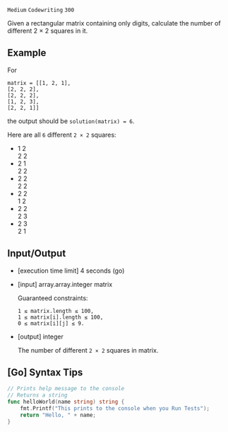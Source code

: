 `Medium`	`Codewriting` 	`300`

Given a rectangular matrix containing only digits, calculate the number of different 2 × 2 squares in it.

## Example

For
```
matrix = [[1, 2, 1],
[2, 2, 2],
[2, 2, 2],
[1, 2, 3],
[2, 2, 1]]
```
the output should be
`solution(matrix) = 6`.

Here are all `6` different `2 × 2` squares:

- 1 2 \
  2 2
- 2 1 \
  2 2
- 2 2 \
  2 2
- 2 2 \
  1 2
- 2 2 \
  2 3
- 2 3 \
  2 1

## Input/Output

- [execution time limit] 4 seconds (go)

- [input] array.array.integer matrix

  Guaranteed constraints:
  ```
  1 ≤ matrix.length ≤ 100,
  1 ≤ matrix[i].length ≤ 100,
  0 ≤ matrix[i][j] ≤ 9.
  ```

- [output] integer

  The number of different `2 × 2` squares in matrix.

## [Go] Syntax Tips

``` go
// Prints help message to the console
// Returns a string
func helloWorld(name string) string {
    fmt.Printf("This prints to the console when you Run Tests");
    return "Hello, " + name;
}
```

